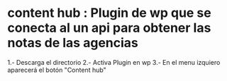 # content hub : Plugin de wp que se conecta al un api para obtener las notas de las agencias

1.- Descarga el directorio
2.- Activa Plugin en wp
3.- En el menu izquiero aparecerá el botón "Content hub"
